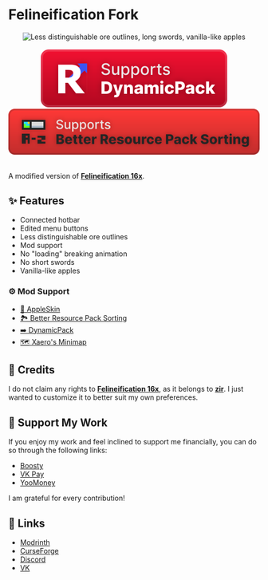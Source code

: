 # Felineification Fork

<div align="center">
    <img title="Less distinguishable ore outlines, long swords, vanilla-like apples" src="https://cdn.modrinth.com/data/nd5ZIH7m/images/0edc02b9e096ae597a9ba4da3afe800cb8b00b37.png">
    <br>
    <br>
    <a href="https://modrinth.com/mod/dynamicpack"><img title="Good mod, good dev ❤️" src="Misc/dynamicpack_cozy_en_vector.svg"></a>
    <a href="https://modrinth.com/mod/better-resource-pack-sorting"><img title="Very user-friendly mod" src="Misc/brps_cozy_en_vector.svg"></a>
    <br>
    <br>
</div>

A modified version of [**Felineification 16x**](https://modrinth.com/resourcepack/felineification-16x).

## ✨ Features
- Connected hotbar
- Edited menu buttons
- Less distinguishable ore outlines
- Mod support
- No "loading" breaking animation
- No short swords
- Vanilla-like apples

### ⚙️ Mod Support
- [🍎 AppleSkin](https://modrinth.com/mod/appleskin)
- [🏞️ Better Resource Pack Sorting](https://modrinth.com/mod/better-resource-pack-sorting)
- [➡️ DynamicPack](https://modrinth.com/mod/dynamicpack)
- [🗺️ Xaero's Minimap](https://modrinth.com/mod/xaeros-minimap)


## 📛 Credits
I do not claim any rights to [**Felineification 16x**](https://modrinth.com/resourcepack/felineification-16x), as it belongs to [**zir**](https://modrinth.com/user/zir). I just wanted to customize it to better suit my own preferences.

## 💝 Support My Work
If you enjoy my work and feel inclined to support me financially, you can do so through the following links:
* [Boosty](https://boosty.to/rushanm)
* [VK Pay](https://vk.me/moneysend/deflecta)
* [YooMoney](https://yoomoney.ru/to/410015215253910)

I am grateful for every contribution!

## 🔗 Links

* [Modrinth](https://modrinth.com/resourcepack/felineification-fork)
* [CurseForge](https://www.curseforge.com/minecraft/texture-packs/felineification-fork)
* [Discord](https://discord.gg/jEBnF3ugSJ)
* [VK](https://vk.com/demipr)